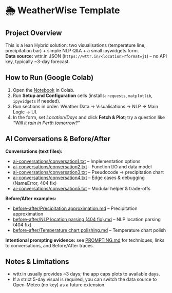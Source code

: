 # 🌦️ WeatherWise Template

## Project Overview
This is a lean Hybrid solution: two visualisations (temperature line, precipitation bar) + simple NLP Q&A + a small ipywidgets form.  
**Data source:** wttr.in JSON (`https://wttr.in/<location>?format=j1`) – no API key, typically ~3-day forecast.

## How to Run (Google Colab)
1. Open the [Notebook](Notebook.ipynb) in Colab.
2. Run **Setup and Configuration** cells (installs: `requests`, `matplotlib`, `ipywidgets` if needed).
3. Run sections in order: Weather Data → Visualisations → NLP → Main Logic → UI.
4. In the form, set *Location/Days* and click **Fetch & Plot**; try a question like  
   *“Will it rain in Perth tomorrow?”*

## AI Conversations & Before/After
**Conversations (text files):**
- [ai-conversations/conversation1.txt](ai-conversations/conversation1.txt) – Implementation options
- [ai-conversations/conversation2.txt](ai-conversations/conversation2.txt) – Function I/O and data model
- [ai-conversations/conversation3.txt](ai-conversations/conversation3.txt) – Pseudocode → precipitation chart
- [ai-conversations/conversation4.txt](ai-conversations/conversation4.txt) – Edge cases & debugging (NameError, 404 fix)
- [ai-conversations/conversation5.txt](ai-conversations/conversation5.txt) – Modular helper & trade-offs

**Before/After examples:**
- [before-after/Precipitation approximation.md](before-after/Precipitation%20approximation.md) – Precipitation approximation
- [before-after/NLP location parsing (404 fix).md](before-after/NLP%20location%20parsing%20(404%20fix).md) – NLP location parsing (404 fix)
- [before-after/Temperature chart polishing.md](before-after/Temperature%20chart%20polishing.md) – Temperature chart polish

**Intentional prompting evidence:** see [PROMPTING.md](PROMPTING.md) for techniques, links to conversations, and Before/After traces.


## Notes & Limitations
- wttr.in usually provides ~3 days; the app caps plots to available days.
- If a strict 5-day visual is required, you can switch the data source to Open-Meteo (no key) as a future extension.

